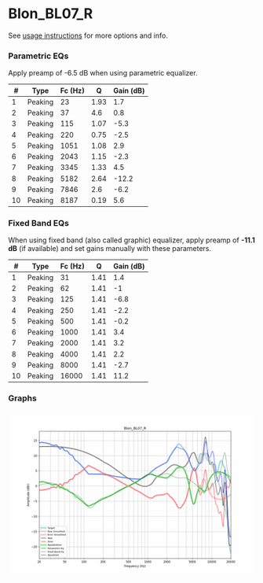 # Blon_BL07_R
See [usage instructions](https://github.com/jaakkopasanen/AutoEq#usage) for more options and info.

### Parametric EQs
Apply preamp of -6.5 dB when using parametric equalizer.

|   # | Type    |   Fc (Hz) |    Q |   Gain (dB) |
|-----|---------|-----------|------|-------------|
|   1 | Peaking |        23 | 1.93 |         1.7 |
|   2 | Peaking |        37 | 4.6  |         0.8 |
|   3 | Peaking |       115 | 1.07 |        -5.3 |
|   4 | Peaking |       220 | 0.75 |        -2.5 |
|   5 | Peaking |      1051 | 1.08 |         2.9 |
|   6 | Peaking |      2043 | 1.15 |        -2.3 |
|   7 | Peaking |      3345 | 1.33 |         4.5 |
|   8 | Peaking |      5182 | 2.64 |       -12.2 |
|   9 | Peaking |      7846 | 2.6  |        -6.2 |
|  10 | Peaking |      8187 | 0.19 |         5.6 |

### Fixed Band EQs
When using fixed band (also called graphic) equalizer, apply preamp of **-11.1 dB** (if available) and set gains manually with these parameters.

|   # | Type    |   Fc (Hz) |    Q |   Gain (dB) |
|-----|---------|-----------|------|-------------|
|   1 | Peaking |        31 | 1.41 |         1.4 |
|   2 | Peaking |        62 | 1.41 |        -1   |
|   3 | Peaking |       125 | 1.41 |        -6.8 |
|   4 | Peaking |       250 | 1.41 |        -2.2 |
|   5 | Peaking |       500 | 1.41 |        -0.2 |
|   6 | Peaking |      1000 | 1.41 |         3.4 |
|   7 | Peaking |      2000 | 1.41 |         3.2 |
|   8 | Peaking |      4000 | 1.41 |         2.2 |
|   9 | Peaking |      8000 | 1.41 |        -2.7 |
|  10 | Peaking |     16000 | 1.41 |        11.2 |

### Graphs
![](./Blon_BL07_R.png)
